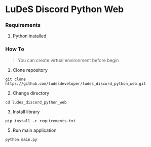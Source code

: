# LuDeS Discord Python Web
### **Requirements**
1. Python installed
### **How To**
> You can create virtual environment before begin
1. Clone repository
```
git clone https://github.com/ludesdeveloper/ludes_discord_python_web.git
```
2. Change directory
```
cd ludes_discord_python_web
```
3. Install library
```
pip install -r requirements.txt
```
5. Run main application
```
python main.py
```